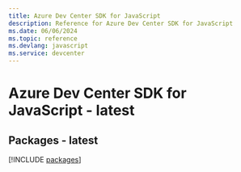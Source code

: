 ```yaml
---
title: Azure Dev Center SDK for JavaScript
description: Reference for Azure Dev Center SDK for JavaScript
ms.date: 06/06/2024
ms.topic: reference
ms.devlang: javascript
ms.service: devcenter
---
```

# Azure Dev Center SDK for JavaScript - latest
## Packages - latest
[!INCLUDE [packages](dev-center-index.md)]